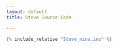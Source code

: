 ```yaml
---
layout: default
title: Stove Source Code

---
```


```cpp
{% include_relative "Stove_nina.ino" %}
```
